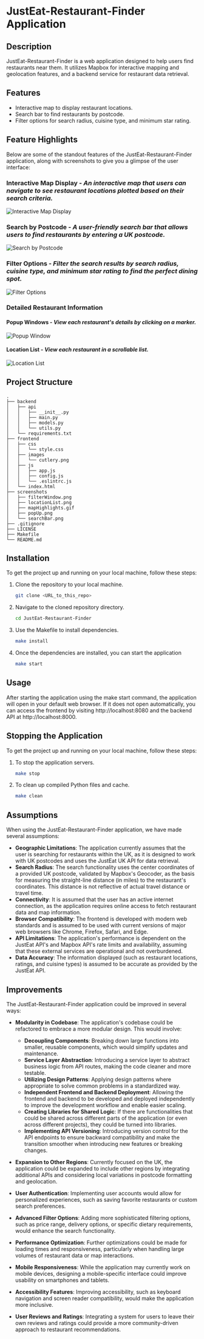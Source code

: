 # JustEat-Restaurant-Finder Application

## Description
JustEat-Restaurant-Finder is a web application designed to help users find restaurants near them. It utilizes Mapbox for interactive mapping and geolocation features, and a backend service for restaurant data retrieval.

## Features
- Interactive map to display restaurant locations.
- Search bar to find restaurants by postcode.
- Filter options for search radius, cuisine type, and minimum star rating.

## Feature Highlights

Below are some of the standout features of the JustEat-Restaurant-Finder application, along with screenshots to give you a glimpse of the user interface:

### Interactive Map Display - *An interactive map that users can navigate to see restaurant locations plotted based on their search criteria.*
![Interactive Map Display](screenshots/mapHighlights.gif)

### Search by Postcode - *A user-friendly search bar that allows users to find restaurants by entering a UK postcode.*
![Search by Postcode](screenshots/searchBar.png)

### Filter Options - *Filter the search results by search radius, cuisine type, and minimum star rating to find the perfect dining spot.*
![Filter Options](screenshots/filterWindow.png)

### Detailed Restaurant Information
#### Popup Windows - *View each restaurant's details by clicking on a marker.*
![Popup Window](screenshots/popUp.png)
#### Location List - *View each restaurant in a scrollable list.*
![Location List](screenshots/locationList.png)

## Project Structure

```
.
├── backend
│   ├── api
│   │   ├── __init__.py
│   │   ├── main.py
│   │   ├── models.py
│   │   └── utils.py
│   └── requirements.txt
├── frontend
│   ├── css
│   │   └── style.css
│   ├── images
│   │   └── cutlery.png
│   ├── js
│   │   ├── app.js
│   │   ├── config.js
│   │   └── .eslintrc.js
│   └── index.html
├── screenshots
│   ├── filterWindow.png
│   ├── locationList.png
│   ├── mapHighlights.gif
│   ├── popUp.png
│   └── searchBar.png
├── .gitignore
├── LICENSE
├── Makefile
└── README.md
```

## Installation
To get the project up and running on your local machine, follow these steps:

1. Clone the repository to your local machine.
   ```sh
   git clone <URL_to_this_repo>
   ```

2. Navigate to the cloned repository directory.
    ```sh
    cd JustEat-Restaurant-Finder
    ```

3. Use the Makefile to install dependencies.
    ```sh
    make install
    ```

4. Once the dependencies are installed, you can start the application
    ```sh
    make start
    ```

## Usage
After starting the application using the make start command, the application will open in your default web browser. If it does not open automatically, you can access the frontend by visiting http://localhost:8080 and the backend API at http://localhost:8000.

## Stopping the Application
To get the project up and running on your local machine, follow these steps:

1. To stop the application servers.
   ```sh
   make stop
   ```

2. To clean up compiled Python files and cache.
    ```sh
    make clean
    ```

## Assumptions
When using the JustEat-Restaurant-Finder application, we have made several assumptions:

- **Geographic Limitations**: The application currently assumes that the user is searching for restaurants within the UK, as it is designed to work with UK postcodes and uses the JustEat UK API for data retrieval.
- **Search Radius**: The search functionality uses the center coordinates of a provided UK postcode, validated by Mapbox's Geocoder, as the basis for measuring the straight-line distance (in miles) to the restaurant's coordinates. This distance is not reflective of actual travel distance or travel time.
- **Connectivity**: It is assumed that the user has an active internet connection, as the application requires online access to fetch restaurant data and map information.
- **Browser Compatibility**: The frontend is developed with modern web standards and is assumed to be used with current versions of major web browsers like Chrome, Firefox, Safari, and Edge.
- **API Limitations**: The application's performance is dependent on the JustEat API's and Mapbox API's rate limits and availability, assuming that these external services are operational and not overburdened.
- **Data Accuracy**: The information displayed (such as restaurant locations, ratings, and cuisine types) is assumed to be accurate as provided by the JustEat API.

## Improvements
The JustEat-Restaurant-Finder application could be improved in several ways:

- **Modularity in Codebase**: The application's codebase could be refactored to embrace a more modular design. This would involve:
  - **Decoupling Components**: Breaking down large functions into smaller, reusable components, which would simplify updates and maintenance.
  - **Service Layer Abstraction**: Introducing a service layer to abstract business logic from API routes, making the code cleaner and more testable.
  - **Utilizing Design Patterns**: Applying design patterns where appropriate to solve common problems in a standardized way.
  - **Independent Frontend and Backend Deployment**: Allowing the frontend and backend to be developed and deployed independently to improve the development workflow and enable easier scaling.
  - **Creating Libraries for Shared Logic**: If there are functionalities that could be shared across different parts of the application (or even across different projects), they could be turned into libraries.
  - **Implementing API Versioning**: Introducing version control for the API endpoints to ensure backward compatibility and make the transition smoother when introducing new features or breaking changes.

- **Expansion to Other Regions**: Currently focused on the UK, the application could be expanded to include other regions by integrating additional APIs and considering local variations in postcode formatting and geolocation.
- **User Authentication**: Implementing user accounts would allow for personalized experiences, such as saving favorite restaurants or custom search preferences.
- **Advanced Filter Options**: Adding more sophisticated filtering options, such as price range, delivery options, or specific dietary requirements, would enhance the search functionality.
- **Performance Optimization**: Further optimizations could be made for loading times and responsiveness, particularly when handling large volumes of restaurant data or map interactions.
- **Mobile Responsiveness**: While the application may currently work on mobile devices, designing a mobile-specific interface could improve usability on smartphones and tablets.
- **Accessibility Features**: Improving accessibility, such as keyboard navigation and screen reader compatibility, would make the application more inclusive.
- **User Reviews and Ratings**: Integrating a system for users to leave their own reviews and ratings could provide a more community-driven approach to restaurant recommendations.
